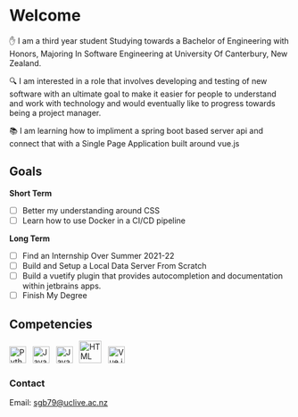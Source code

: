 
# Welcome

:hand: I am a third year student Studying towards a Bachelor of Engineering with Honors, Majoring In Software Engineering at University Of Canterbury, New Zealand. 

:mag: I am interested in a role that involves developing and testing of new software with an ultimate goal to make it easier for people to understand and work with technology and would eventually like to progress towards being a project manager.

:books: I am learning how to impliment a spring boot based server api and connect that with a Single Page Application built around vue.js

## Goals

**Short Term**
- [ ] Better my understanding around CSS 
- [ ] Learn how to use Docker in a CI/CD pipeline  

**Long Term**

- [ ] Find an Internship Over Summer 2021-22
- [ ] Build and Setup a Local Data Server From Scratch
- [ ] Build a vuetify plugin that provides autocompletion and documentation within jetbrains apps. 
- [ ] Finish My Degree

## Competencies

<img src="https://upload.wikimedia.org/wikipedia/commons/c/c3/Python-logo-notext.svg" alt="Python" width ="30px"/> &nbsp; <img src="https://upload.wikimedia.org/wikipedia/en/3/30/Java_programming_language_logo.svg" alt="Java" width="30px"/> &nbsp; <img src="https://upload.wikimedia.org/wikipedia/commons/d/d4/Javascript-shield.svg" alt="Javascript" width="30px"/> &nbsp; <img src="https://upload.wikimedia.org/wikipedia/commons/6/61/HTML5_logo_and_wordmark.svg" alt="HTML" width="40px"/> &nbsp; <img src="https://upload.wikimedia.org/wikipedia/commons/9/95/Vue.js_Logo_2.svg" alt="Vue.js" width ="30px"/>

### Contact
Email: sgb79@uclive.ac.nz
